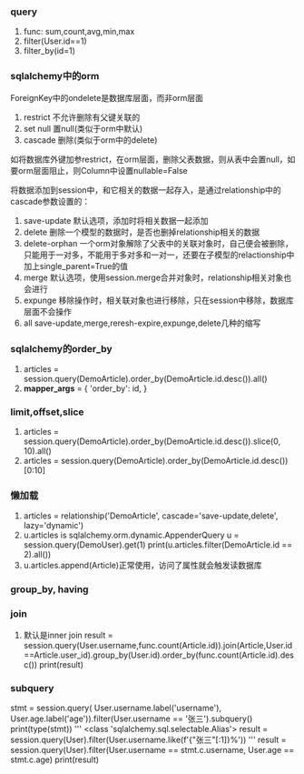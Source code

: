 ### query
1. func: sum,count,avg,min,max
2. filter(User.id==1)
3. filter_by(id=1)


### sqlalchemy中的orm
ForeignKey中的ondelete是数据库层面，而非orm层面
1. restrict 不允许删除有父键关联的
2. set null 置null(类似于orm中默认)
3. cascade 删除(类似于orm中的delete)

如将数据库外键加参restrict，在orm层面，删除父表数据，则从表中会置null，如要orm层面阻止，则Column中设置nullable=False

将数据添加到session中，和它相关的数据一起存入，是通过relationship中的cascade参数设置的：
1. save-update 默认选项，添加时将相关数据一起添加
2. delete 删除一个模型的数据时，是否也删掉relationship相关的数据
3. delete-orphan 一个orm对象解除了父表中的关联对象时，自己便会被删除，只能用于一对多，不能用于多对多和一对一，还要在子模型的relactionship中加上single_parent=True的值
4. merge 默认选项，使用session.merge合并对象时，relationship相关对象也会进行
5. expunge 移除操作时，相关联对象也进行移除，只在session中移除，数据库层面不会操作
6. all save-update,merge,reresh-expire,expunge,delete几种的缩写


### sqlalchemy的order_by
1. articles = session.query(DemoArticle).order_by(DemoArticle.id.desc()).all()
2. __mapper_args__ = {
    'order_by': id,
  }


### limit,offset,slice
1. articles = session.query(DemoArticle).order_by(DemoArticle.id.desc()).slice(0, 10).all()
2. articles = session.query(DemoArticle).order_by(DemoArticle.id.desc())[0:10]


### 懒加载
1. articles = relationship('DemoArticle', cascade='save-update,delete', lazy='dynamic')
2. u.articles is sqlalchemy.orm.dynamic.AppenderQuery
u = session.query(DemoUser).get(1)
print(u.articles.filter(DemoArticle.id == 2).all())
3. u.articles.append(Article)正常使用，访问了属性就会触发读数据库


### group_by, having


### join
1. 默认是inner join
result = session.query(User.username,func.count(Article.id)).join(Article,User.id==Article.user_id).group_by(User.id).order_by(func.count(Article.id).desc())
print(result)


### subquery
  stmt = session.query(
      User.username.label('username'),
      User.age.label('age')).filter(User.username == '张三').subquery()
  print(type(stmt))
  '''
  <class 'sqlalchemy.sql.selectable.Alias'>
  result = session.query(User).filter(User.username.like(f'{"张三"[:1]}%'))
  '''
  result = session.query(User).filter(User.username == stmt.c.username,
                                      User.age == stmt.c.age)
  print(result)

